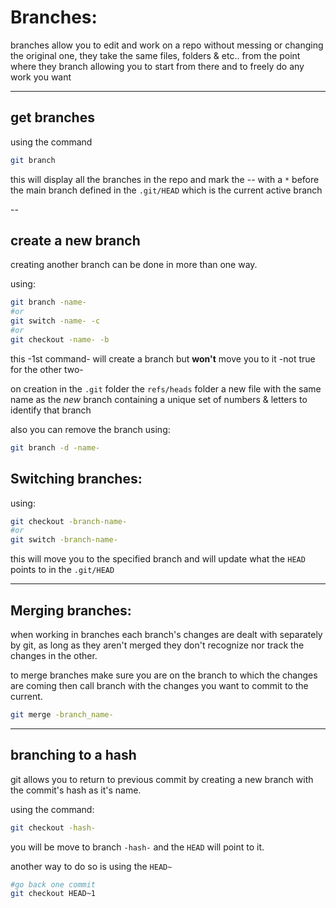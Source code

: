 <!-- @format -->

# Branches:

branches allow you to edit and work on a repo without messing or changing the original one, they take the same files, folders & etc.. from the point where they branch allowing you to start from there and to freely do any work you want

---

## get branches

using the command

```bash
git branch
```

this will display all the branches in the repo and mark the -- with a `*` before the main branch defined in the `.git/HEAD` which is the current active branch

--

## create a new branch

creating another branch can be done in more than one way.

using:

```bash
git branch -name-
#or
git switch -name- -c
#or
git checkout -name- -b
```

this -1st command- will create a branch but **won't** move you to it -not true for the other two-

on creation in the `.git` folder the `refs/heads` folder a new file with the same name as the _new_ branch containing a unique set of numbers & letters to identify that branch

also you can remove the branch using:

```bash
git branch -d -name-
```

## Switching branches:

using:

```bash
git checkout -branch-name-
#or
git switch -branch-name-
```

this will move you to the specified branch and will update what the `HEAD` points to in the `.git/HEAD`

---

## Merging branches:

when working in branches each branch's changes are dealt with separately by git, as long as they aren't merged they don't recognize nor track the changes in the other.

to merge branches make sure you are on the branch to which the changes are coming then call branch with the changes you want to commit to the current.

```bash
git merge -branch_name-
```

---

## branching to a hash

git allows you to return to previous commit by creating a new branch with the commit's hash as it's name.

using the command:

```bash
git checkout -hash-
```

you will be move to branch `-hash-` and the `HEAD` will point to it.

another way to do so is using the `HEAD~`

```bash
#go back one commit
git checkout HEAD~1
```
